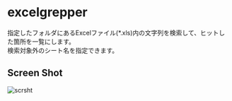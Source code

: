 # excelgrepper

指定したフォルダにあるExcelファイル(*.xls)内の文字列を検索して、ヒットした箇所を一覧にします。  
検索対象外のシート名を指定できます。

## Screen Shot
![scrsht](https://user-images.githubusercontent.com/42256916/113667768-36c10600-96ec-11eb-9bb5-8e652bc80914.jpg)
